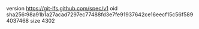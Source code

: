 version https://git-lfs.github.com/spec/v1
oid sha256:98a91b1a27acad7297ec77488fd3e7fe91937642ce16eecf15c56f5894037468
size 4302
